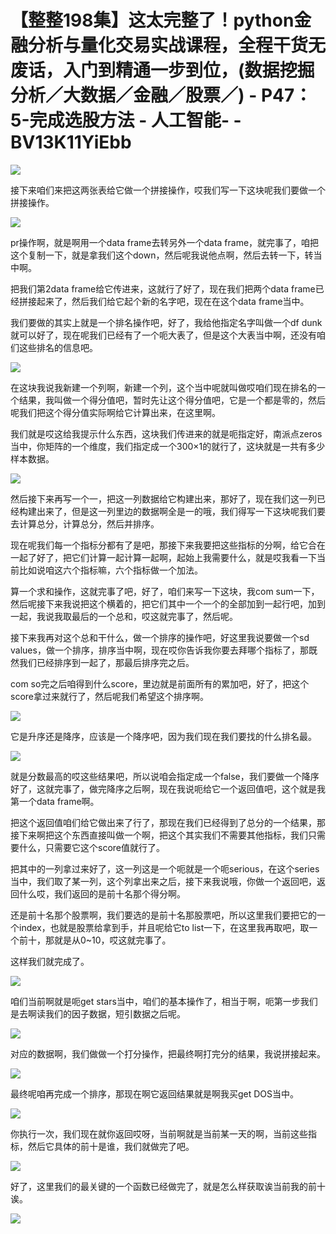# 【整整198集】这太完整了！python金融分析与量化交易实战课程，全程干货无废话，入门到精通一步到位，(数据挖掘分析／大数据／金融／股票／) - P47：5-完成选股方法 - 人工智能- - BV13K11YiEbb

![](img/0b7a34ea7da09db9e3590b0bd3e4948b_0.png)

接下来咱们来把这两张表给它做一个拼接操作，哎我们写一下这块呢我们要做一个拼接操作。

![](img/0b7a34ea7da09db9e3590b0bd3e4948b_2.png)

pr操作啊，就是啊用一个data frame去转另外一个data frame，就完事了，咱把这个复制一下，就是拿我们这个down，然后呢我说他点啊，然后去转一下，转当中啊。

把我们第2data frame给它传进来，这就行了好了，现在我们把两个data frame已经拼接起来了，然后我们给它起个新的名字吧，现在在这个data frame当中。

我们要做的其实上就是一个排名操作吧，好了，我给他指定名字叫做一个df dunk就可以好了，现在呢我们已经有了一个呃大表了，但是这个大表当中啊，还没有咱们这些排名的信息吧。



![](img/0b7a34ea7da09db9e3590b0bd3e4948b_4.png)

在这块我说我新建一个列啊，新建一个列，这个当中呢就叫做哎咱们现在排名的一个结果，我叫做一个得分值吧，暂时先让这个得分值吧，它是一个都是零的，然后呢我们把这个得分值实际啊给它计算出来，在这里啊。

我们就是哎这给我提示什么东西，这块我们传进来的就是呃指定好，南派点zeros当中，你矩阵的一个维度，我们指定成一个300×1的就行了，这块就是一共有多少样本数据。



![](img/0b7a34ea7da09db9e3590b0bd3e4948b_6.png)

然后接下来再写一个一，把这一列数据给它构建出来，那好了，现在我们这一列已经构建出来了，但是这一列里边的数据啊全是一的哦，我们得写一下这块呢我们要去计算总分，计算总分，然后并排序。

现在呢我们每一个指标分都有了是吧，那接下来我要把这些指标的分啊，给它合在一起了好了，把它们计算一起计算一起啊，起始上我需要什么，就是哎我看一下当前比如说咱这六个指标嘛，六个指标做一个加法。

算一个求和操作，这就完事了吧，好了，咱们来写一下这块，我com sum一下，然后呢接下来我说把这个横着的，把它们其中一个一个的全部加到一起行吧，加到一起，我说我取最后的一个总和，哎这就完事了，然后呢。

接下来我再对这个总和干什么，做一个排序的操作吧，好这里我说要做一个sd values，做一个排序，排序当中啊，现在哎你告诉我你要去拜哪个指标了，那既然我们已经排序到一起了，那最后排序完之后。

com so完之后咱得到什么score，里边就是前面所有的累加吧，好了，把这个score拿过来就行了，然后呢我们希望这个排序啊。



![](img/0b7a34ea7da09db9e3590b0bd3e4948b_8.png)

它是升序还是降序，应该是一个降序吧，因为我们现在我们要找的什么排名最。

![](img/0b7a34ea7da09db9e3590b0bd3e4948b_10.png)

就是分数最高的哎这些结果吧，所以说咱会指定成一个false，我们要做一个降序好了，这就完事了，做完降序之后啊，现在我说呃给它一个返回值吧，这个就是我第一个data frame啊。

把这个返回值咱们给它做出来了行了，那现在我们已经得到了总分的一个结果，那接下来啊把这个东西直接叫做一个啊，把这个其实我们不需要其他指标，我们只需要什么，只需要它这个score值就行了。

把其中的一列拿过来好了，这一列这是一个呃就是一个呃serious，在这个series当中，我们取了某一列，这个列拿出来之后，接下来我说哦，你做一个返回吧，返回什么哎，我们返回的是前十名那个得分啊。

还是前十名那个股票啊，我们要选的是前十名那股票吧，所以这里我们要把它的一个index，也就是股票给拿到手，并且呢给它to list一下，在这里我再取吧，取一个前十，那就是从0~10，哎这就完事了。

这样我们就完成了。

![](img/0b7a34ea7da09db9e3590b0bd3e4948b_12.png)

咱们当前啊就是呃get stars当中，咱们的基本操作了，相当于啊，呃第一步我们是去啊读我们的因子数据，短引数据之后呢。



![](img/0b7a34ea7da09db9e3590b0bd3e4948b_14.png)

对应的数据啊，我们做做一个打分操作，把最终啊打完分的结果，我说拼接起来。

![](img/0b7a34ea7da09db9e3590b0bd3e4948b_16.png)

最终呢咱再完成一个排序，那现在啊它返回结果就是啊我买get DOS当中。

![](img/0b7a34ea7da09db9e3590b0bd3e4948b_18.png)

你执行一次，我们现在就你返回哎呀，当前啊就是当前某一天的啊，当前这些指标，然后它具体的前十是谁，我们就做完了吧。



![](img/0b7a34ea7da09db9e3590b0bd3e4948b_20.png)

好了，这里我们的最关键的一个函数已经做完了，就是怎么样获取诶当前我的前十诶。

![](img/0b7a34ea7da09db9e3590b0bd3e4948b_22.png)
